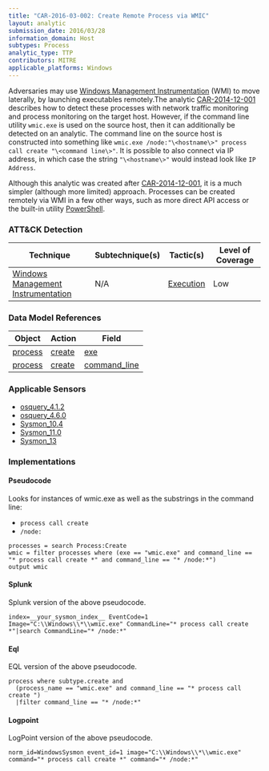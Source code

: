 ```yaml
---
title: "CAR-2016-03-002: Create Remote Process via WMIC"
layout: analytic
submission_date: 2016/03/28
information_domain: Host
subtypes: Process
analytic_type: TTP
contributors: MITRE
applicable_platforms: Windows
---
```


Adversaries may use [Windows Management Instrumentation](https://attack.mitre.org/techniques/T1047) (WMI) to move laterally, by launching executables remotely.The analytic [CAR-2014-12-001](../CAR-2014-12-001) describes how to detect these processes with network traffic monitoring and process monitoring on the target host. However, if the command line utility `wmic.exe` is used on the source host, then it can additionally be detected on an analytic. The command line on the source host is constructed into something like `wmic.exe /node:"\<hostname\>" process call create "\<command line\>"`. It is possible to also connect via IP address, in which case the string `"\<hostname\>"` would instead look like `IP Address`. 

Although this analytic was created after [CAR-2014-12-001](../CAR-2014-12-001), it is a much simpler (although more limited) approach. Processes can be created remotely via WMI in a few other ways, such as more direct API access or the built-in utility [PowerShell](https://attack.mitre.org/T1059/001).


### ATT&CK Detection

|Technique|Subtechnique(s)|Tactic(s)|Level of Coverage|
|---|---|---|---|
|[Windows Management Instrumentation](https://attack.mitre.org/techniques/T1047/)|N/A|[Execution](https://attack.mitre.org/tactics/TA0002/)|Low|

### Data Model References

|Object|Action|Field|
|---|---|---|
|[process](/data_model/process) | [create](/data_model/process#create) | [exe](/data_model/process#exe) |
|[process](/data_model/process) | [create](/data_model/process#create) | [command_line](/data_model/process#command_line) |


### Applicable Sensors

- [osquery_4.1.2](/sensors/osquery_4.1.2)
- [osquery_4.6.0](/sensors/osquery_4.6.0)
- [Sysmon_10.4](/sensors/sysmon_10.4)
- [Sysmon_11.0](/sensors/sysmon_11.0)
- [Sysmon_13](/sensors/sysmon_13)

### Implementations

#### Pseudocode

Looks for instances of wmic.exe as well as the substrings in the command line:
* `process call create`
* `/node:`


```
processes = search Process:Create
wmic = filter processes where (exe == "wmic.exe" and command_line == "* process call create *" and command_line == "* /node:*")
output wmic
```


#### Splunk

Splunk version of the above pseudocode.


```
index=__your_sysmon_index__ EventCode=1 Image="C:\\Windows\\*\\wmic.exe" CommandLine="* process call create *"|search CommandLine="* /node:*"
```


#### Eql

EQL version of the above pseudocode.


```
process where subtype.create and
  (process_name == "wmic.exe" and command_line == "* process call create ")
  |filter command_line == "* /node:*"
```


#### Logpoint

LogPoint version of the above pseudocode.


```
norm_id=WindowsSysmon event_id=1 image="C:\\Windows\\*\\wmic.exe" command="* process call create *" command="* /node:*"
```




